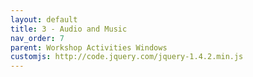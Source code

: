 ```yaml
---
layout: default
title: 3 - Audio and Music
nav_order: 7
parent: Workshop Activities Windows
customjs: http://code.jquery.com/jquery-1.4.2.min.js
---
```

